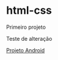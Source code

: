 # html-css
 Primeiro projeto

 Teste de alteração

<a href="https://lucasloretoalves.github.io/projeto-android/">Projeto Android</a>
